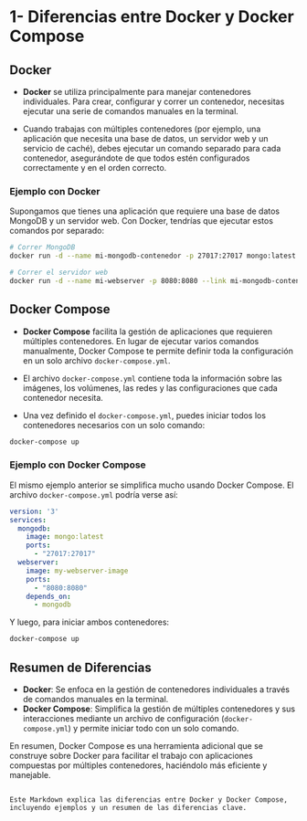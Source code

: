 # 1- Diferencias entre Docker y Docker Compose

## Docker

- **Docker** se utiliza principalmente para manejar contenedores individuales. Para crear, configurar y correr un contenedor, necesitas ejecutar una serie de comandos manuales en la terminal.

- Cuando trabajas con múltiples contenedores (por ejemplo, una aplicación que necesita una base de datos, un servidor web y un servicio de caché), debes ejecutar un comando separado para cada contenedor, asegurándote de que todos estén configurados correctamente y en el orden correcto.

### Ejemplo con Docker

Supongamos que tienes una aplicación que requiere una base de datos MongoDB y un servidor web. Con Docker, tendrías que ejecutar estos comandos por separado:

```bash
# Correr MongoDB
docker run -d --name mi-mongodb-contenedor -p 27017:27017 mongo:latest

# Correr el servidor web
docker run -d --name mi-webserver -p 8080:8080 --link mi-mongodb-contenedor:mongo my-webserver-image
```

## Docker Compose

- **Docker Compose** facilita la gestión de aplicaciones que requieren múltiples contenedores. En lugar de ejecutar varios comandos manualmente, Docker Compose te permite definir toda la configuración en un solo archivo `docker-compose.yml`.

- El archivo `docker-compose.yml` contiene toda la información sobre las imágenes, los volúmenes, las redes y las configuraciones que cada contenedor necesita.

- Una vez definido el `docker-compose.yml`, puedes iniciar todos los contenedores necesarios con un solo comando:

```bash
docker-compose up
```

### Ejemplo con Docker Compose

El mismo ejemplo anterior se simplifica mucho usando Docker Compose. El archivo `docker-compose.yml` podría verse así:

```yaml
version: '3'
services:
  mongodb:
    image: mongo:latest
    ports:
      - "27017:27017"
  webserver:
    image: my-webserver-image
    ports:
      - "8080:8080"
    depends_on:
      - mongodb
```

Y luego, para iniciar ambos contenedores:

```bash
docker-compose up
```

## Resumen de Diferencias

- **Docker**: Se enfoca en la gestión de contenedores individuales a través de comandos manuales en la terminal.
- **Docker Compose**: Simplifica la gestión de múltiples contenedores y sus interacciones mediante un archivo de configuración (`docker-compose.yml`) y permite iniciar todo con un solo comando.

En resumen, Docker Compose es una herramienta adicional que se construye sobre Docker para facilitar el trabajo con aplicaciones compuestas por múltiples contenedores, haciéndolo más eficiente y manejable.
```

Este Markdown explica las diferencias entre Docker y Docker Compose, incluyendo ejemplos y un resumen de las diferencias clave.
